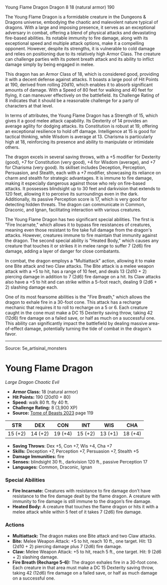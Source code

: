 <MonsterName/>Young Flame Dragon</MonsterName>
<CreatureType/>Dragon</CreatureType>
<CR/>8</CR>
<AC/>18 (natural armor)</AC>
<HP/>190</HP>
<summary>The Young Flame Dragon is a formidable creature in the Dungeons & Dragons universe, embodying the chaotic and malevolent nature typical of dragons. With a large and imposing presence, it serves as an exceptional adversary in combat, offering a blend of physical attacks and devastating fire-based abilities. Its notable immunity to fire damage, along with its exceptional speed and multiple attack options, make it a compelling opponent. However, despite its strengths, it is vulnerable to cold damage and relies on positioning due to its relatively high Armor Class. The creature can challenge parties with its potent breath attack and its ability to inflict damage simply by being engaged in melee.</summary>

<detail>

This dragon has an Armor Class of 18, which is considered good, providing it with a decent defense against attacks. It boasts a large pool of Hit Points at 190, derived from rolling 20d10, which enables it to absorb significant amounts of damage. With a Speed of 80 feet for walking and 40 feet for flying, it can maneuver effectively on the battlefield. Its Challenge Rating of 8 indicates that it should be a reasonable challenge for a party of characters at that level.

In terms of attributes, the Young Flame Dragon has a Strength of 15, which gives it a good melee attack capability. Its Dexterity of 14 provides an average agility for dodging attacks. Its Constitution is robust at 19, offering an exceptional resilience to hold off damage. Intelligence at 15 is good for tactical thinking, while Wisdom is average at 13. Charisma is particularly high at 18, reinforcing its presence and ability to manipulate or intimidate others.

The dragon excels in several saving throws, with a +5 modifier for Dexterity (good), +7 for Constitution (very good), +4 for Wisdom (average), and +7 for Charisma (very good). Its skillset includes Deception, Perception, Persuasion, and Stealth, each with a +7 modifier, showcasing its reliance on charm and stealth for strategic advantages. It is immune to fire damage, making it especially dangerous against those who rely on fire-based attacks. It possesses blindsight up to 30 feet and darkvision that extends to 120 feet, allowing it to perceive its surroundings even in the dark. Additionally, its passive Perception score is 17, which is very good for detecting hidden threats. The dragon can communicate in Common, Draconic, and Ignan, facilitating interaction with various creatures.

The Young Flame Dragon has two significant special abilities. The first is "Fire Incarnate," which allows it to bypass fire resistances of creatures, meaning even those resistant to fire take full damage from the dragon's attacks. However, creatures immune to fire maintain that immunity against the dragon. The second special ability is "Heated Body," which causes any creature that touches it or strikes it in melee range to suffer 7 (2d6) fire damage, adding a layer of danger for close combatants.

In combat, the dragon employs a "Multiattack" action, allowing it to make one Bite attack and two Claw attacks. The Bite attack is a melee weapon attack with a +5 to hit, has a range of 10 feet, and deals 13 (2d10 + 2) piercing damage in addition to 7 (2d6) fire damage on a hit. Its Claw attacks also have a +5 to hit and can strike within a 5-foot reach, dealing 9 (2d6 + 2) slashing damage each. 

One of its most fearsome abilities is the "Fire Breath," which allows the dragon to exhale fire in a 30-foot cone. This attack has a recharge mechanic that requires it to roll to recharge on a 5 or 6. Each creature caught in the cone must make a DC 15 Dexterity saving throw, taking 42 (12d6) fire damage on a failed save, or half as much on a successful one. This ability can significantly impact the battlefield by dealing massive area-of-effect damage, potentially turning the tide of combat in the dragon's favor.</detail>



---

Source: 5e_artisinal_monsters

# Young Flame Dragon

*Large* *Dragon* *Chaotic Evil*

- **Armor Class:** 18 (natural armor)
- **Hit Points:** 190 (20d10 + 80)
- **Speed:** walk 80 ft. fly 40 ft.
- **Challenge Rating:** 8 (3,900 XP)
- **Source:** [Tome of Beasts 2023](https://koboldpress.com/kpstore/product/tome-of-beasts-1-2023-edition/) page 119

| STR | DEX | CON | INT | WIS | CHA |
| --- | --- | --- | --- | --- | --- |
| 15 (+2) | 14 (+2) | 19 (+4) | 15 (+2) | 13 (+1) | 18 (+4) |

- **Saving Throws**: Dex +5, Con +7, Wis +4, Cha +7
- **Skills:** Deception +7, Perception +7, Persuasion +7, Stealth +5
- **Damage Immunities:** fire
- **Senses:** blindsight 30 ft., darkvision 120 ft., passive Perception 17
- **Languages:** Common, Draconic, Ignan

### Special Abilities

- **Fire Incarnate:** Creatures with resistance to fire damage don’t have resistance to the fire damage dealt by the flame dragon. A creature with immunity to fire damage is still immune to the dragon’s fire damage.
- **Heated Body:** A creature that touches the flame dragon or hits it with a melee attack while within 5 feet of it takes 7 (2d6) fire damage.

### Actions

- **Multiattack:** The dragon makes one Bite attack and two Claw attacks.
- **Bite:** Melee Weapon Attack: +5 to hit, reach 10 ft., one target. Hit: 13 (2d10 + 2) piercing damage plus 7 (2d6) fire damage.
- **Claw:** Melee Weapon Attack: +5 to hit, reach 5 ft., one target. Hit: 9 (2d6 + 2) slashing damage.
- **Fire Breath (Recharge 5–6):** The dragon exhales fire in a 30-foot cone. Each creature in that area must make a DC 15 Dexterity saving throw, taking 42 (12d6) fire damage on a failed save, or half as much damage on a successful one.


